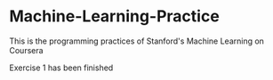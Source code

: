 Machine-Learning-Practice
=========================

This is the programming practices of Stanford's Machine Learning
on Coursera

Exercise 1 has been finished
